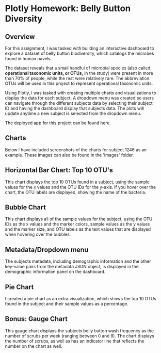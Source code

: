 # Plotly Homework: Belly Button Diversity

Overview
----
For this assignment, I was tasked with building an interactive dashboard to explore a dataset of belly button biodiversity, which catalogs the microbes found in human navels.

The dataset reveals that a small handful of microbial species (also called **operational taxonomic units, or OTUs,** in the study) were present in more than 70% of people, while the rest were relatively rare. The abbreviation OTUs will be used in this project to represent operational taxonomic units.

Using Plotly, I was tasked with creating multiple charts and visualizations to display the data for each subject. A dropdown menu was created so users can navigate through the different subjects data by selecting their subject ID and having the dashboard display that subjects data. The plots will update anytime a new subject is selected from the dropdown menu.

The deployed app for this project can be found here.

Charts
-----
Below I have included screenshots of the charts for subject 1246 as an example. These images can also be found in the 'images' folder. 

## Horizontal Bar Chart: Top 10 OTU's

This chart displays the top 10 OTUs found in a subject, using the sample values for the x values and the OTU IDs for the y-axis. If you hover over the chart, the OTU labels are displayed, showing the name of the bacteria. 


## Bubble Chart

This chart displays all of the sample values for the subject, using the OTU IDs as the x values and the marker colors, sample values as the y values and the marker size, and OTU labels as the text values that are displayed when hovering over the bubbles.


## Metadata/Dropdown menu

The subjects metadata, including demographic information and the other key-value pairs from the metadata JSON object, is displayed in the demographic information panel on the dashboard.

## Pie Chart

I created a pie chart as an extra visualization, which shows the top 10 OTUs found in the subject and their sample values as a percentage. 


## Bonus: Gauge Chart

This gauge chart displays the subjects belly button wash frequency as the number of scrubs per week (ranging between 0 and 9). The chart displays the number of scrubs, as well as has an indicator line that reflects the number on the chart as well.
